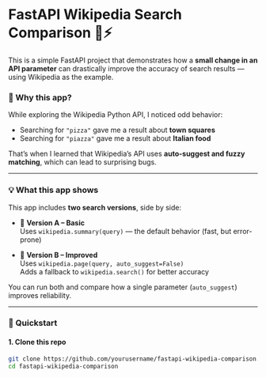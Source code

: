 # FastAPI Wikipedia Search Comparison 🧠⚡

This is a simple FastAPI project that demonstrates how a **small change in an API parameter** can drastically improve the accuracy of search results — using Wikipedia as the example.

### 🧪 Why this app?

While exploring the Wikipedia Python API, I noticed odd behavior:
- Searching for `"pizza"` gave me a result about **town squares**
- Searching for `"piazza"` gave me a result about **Italian food**

That’s when I learned that Wikipedia’s API uses **auto-suggest and fuzzy matching**, which can lead to surprising bugs.

---

### 💡 What this app shows

This app includes **two search versions**, side by side:

- 🔹 **Version A – Basic**  
  Uses `wikipedia.summary(query)` — the default behavior (fast, but error-prone)

- 🔸 **Version B – Improved**  
  Uses `wikipedia.page(query, auto_suggest=False)`  
  Adds a fallback to `wikipedia.search()` for better accuracy

You can run both and compare how a single parameter (`auto_suggest`) improves reliability.

---

### 🚀 Quickstart

#### 1. Clone this repo
```bash
git clone https://github.com/yourusername/fastapi-wikipedia-comparison.git
cd fastapi-wikipedia-comparison
